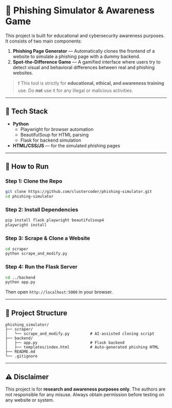 # 🎣 Phishing Simulator & Awareness Game

This project is built for educational and cybersecurity awareness purposes. It consists of two main components:

1. **Phishing Page Generator** — Automatically clones the frontend of a website to simulate a phishing page with a dummy backend.
2. **Spot-the-Difference Game** — A gamified interface where users try to detect visual and behavioral differences between real and phishing websites.

> ❗ This tool is strictly for **educational, ethical, and awareness training** use. Do **not** use it for any illegal or malicious activities.

---

## 🧰 Tech Stack

- **Python**
  - Playwright for browser automation
  - BeautifulSoup for HTML parsing
  - Flask for backend simulation
- **HTML/CSS/JS** — for the simulated phishing pages

---

## 🚀 How to Run

### Step 1: Clone the Repo
```bash
git clone https://github.com/clustercoder/phishing-simulator.git
cd phishing-simulator
```

### Step 2: Install Dependencies
```bash
pip install flask playwright beautifulsoup4
playwright install
```

### Step 3: Scrape & Clone a Website
```bash
cd scraper
python scrape_and_modify.py
```

### Step 4: Run the Flask Server
```bash
cd ../backend
python app.py
```

Then open `http://localhost:5000` in your browser.

---

## 📂 Project Structure

```
phishing_simulator/
├── scraper/
│   └── scrape_and_modify.py         # AI-assisted cloning script
├── backend/
│   ├── app.py                       # Flask backend
│   ├── templates/index.html         # Auto-generated phishing HTML
├── README.md
└── .gitignore
```

---

## ⚠️ Disclaimer

This project is for **research and awareness purposes only**. The authors are not responsible for any misuse. Always obtain permission before testing on any website or system.
